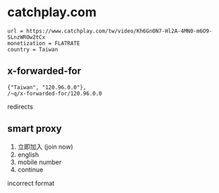 # catchplay.com

~~~
url = https://www.catchplay.com/tw/video/Kh6GnON7-Hl2A-4MN0-m6O9-SLnzWROw2tCx
monetization = FLATRATE
country = Taiwan
~~~

## x-forwarded-for

~~~
{"Taiwan", "120.96.0.0"},
/~q/x-forwarded-for/120.96.0.0
~~~

redirects

## smart proxy

1. 立即加入 (join now)
2. english
3. mobile number
4. continue

incorrect format
